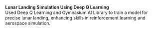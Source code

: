<b>Lunar Landing Simulation Using Deep Q Learning</b>
<br />
Used Deep Q Learning and Gymnasium AI Library to train a model for precise lunar landing, enhancing skills in reinforcement learning and aerospace simulation.
